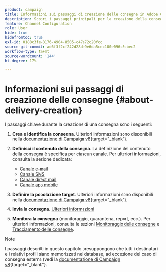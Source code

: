 ```yaml
---
product: campaign
title: Informazioni sui passaggi di creazione delle consegne in Adobe Campaign
description: Scopri i passaggi principali per la creazione della consegna in Adobe Campaign
feature: Channel Configuration
role: User
hide: true
hidefromtoc: true
exl-id: 0188c3fe-8176-4904-8505-c47a72c20fcc
source-git-commit: ad6f3f2cf242d28de9e6da5cec100e096c5cbec2
workflow-type: tm+mt
source-wordcount: '144'
ht-degree: 17%

---
```


# Informazioni sui passaggi di creazione delle consegne {#about-delivery-creation}

I passaggi chiave durante la creazione di una consegna sono i seguenti:

1. **Crea e identifica la consegna**. Ulteriori informazioni sono disponibili nella [documentazione di Campaign v8](https://experienceleague.adobe.com/docs/campaign/campaign-v8/send/create-message.html#create-the-delivery){target="_blank"}.

1. **Definisci il contenuto della consegna**. La definizione del contenuto della consegna è specifica per ciascun canale. Per ulteriori informazioni, consulta la sezione dedicata:

   * [Canale e-mail](defining-the-email-content.md)
   * [Canale SMS](sms-create.md#defining-the-sms-content)
   * [Canale direct mail](defining-the-direct-mail-content.md)
   * [Canale app mobile](about-mobile-app-channel.md)

1. **Definire la popolazione target**. Ulteriori informazioni sono disponibili nella [documentazione di Campaign v8](https://experienceleague.adobe.com/docs/campaign/campaign-v8/send/create-message#target-population.html){target="_blank"}.

1. **Invia la consegna**. [Ulteriori informazioni](steps-sending-the-delivery.md)

1. **Monitora la consegna** (monitoraggio, quarantena, report, ecc.). Per ulteriori informazioni, consulta le sezioni [Monitoraggio delle consegne](about-delivery-monitoring.md) e [Tracciamento delle consegne](about-message-tracking.md).

>[!NOTE]
>
>I passaggi descritti in questo capitolo presuppongono che tutti i destinatari e i relativi profili siano memorizzati nel database, ad eccezione del caso di consegna esterna (vedi la [documentazione di Campaign v8](https://experienceleague.adobe.com/docs/campaign/campaign-v8/send/create-message.html#selecting-external-recipients){target="_blank"}.

